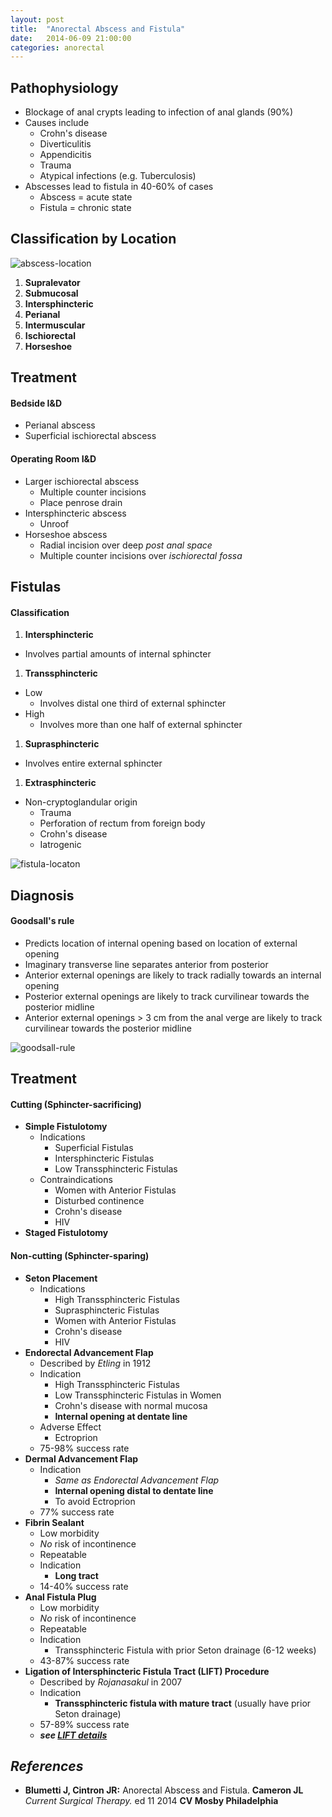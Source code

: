 ```yaml
---
layout: post
title:  "Anorectal Abscess and Fistula"
date:   2014-06-09 21:00:00
categories: anorectal
---
```


## Pathophysiology

* Blockage of anal crypts leading to infection of anal glands (90%)
* Causes include
  * Crohn\'s disease
  * Diverticulitis
  * Appendicitis
  * Trauma
  * Atypical infections (e.g. Tuberculosis)
* Abscesses lead to fistula in 40-60% of cases
  * Abscess = acute state
  * Fistula = chronic state
  
## Classification by Location
<img src="/assets/2014-06-09-anorectal-abscess-and-fistula/abscess_location.png" alt="abscess-location" class="center">

1. **Supralevator**
1. **Submucosal**
1. **Intersphincteric**
1. **Perianal**
1. **Intermuscular**
1. **Ischiorectal**
1. **Horseshoe**


## Treatment

#### Bedside I&D
* Perianal abscess
* Superficial ischiorectal abscess

#### Operating Room I&D
* Larger ischiorectal abscess
  * Multiple counter incisions
  * Place penrose drain
* Intersphincteric abscess
  * Unroof
* Horseshoe abscess
  * Radial incision over deep _post anal space_
  * Multiple counter incisions over _ischiorectal fossa_


## Fistulas

#### Classification
1. **Intersphincteric**
  * Involves partial amounts of internal sphincter
1. **Transsphincteric**
  * Low
    * Involves distal one third of external sphincter
  * High
    * Involves more than one half of external sphincter
1. **Suprasphincteric**
  * Involves entire external sphincter
1. **Extrasphincteric**
  * Non-cryptoglandular origin
    * Trauma
    * Perforation of rectum from foreign body
    * Crohn\'s disease
    * Iatrogenic

<img src="/assets/2014-06-09-anorectal-abscess-and-fistula/fistula_location.png" alt="fistula-locaton" class="center">

## Diagnosis

#### Goodsall\'s rule
* Predicts location of internal opening based on location of external opening
* Imaginary transverse line separates anterior from posterior
* Anterior external openings are likely to track radially towards an internal opening
* Posterior external openings are likely to track curvilinear towards the posterior midline
* Anterior external openings \> 3 cm from the anal verge are likely to track curvilinear towards the posterior midline

<img src="/assets/2014-06-09-anorectal-abscess-and-fistula/goodsall_rule.png" alt="goodsall-rule" class="center">

## Treatment

#### Cutting (Sphincter-sacrificing)
* **Simple Fistulotomy**
  * Indications
    * Superficial Fistulas
    * Intersphincteric Fistulas
    * Low Transsphincteric Fistulas
  * Contraindications
    * Women with Anterior Fistulas
    * Disturbed continence
    * Crohn\'s disease
    * HIV
* **Staged Fistulotomy**

#### Non-cutting (Sphincter-sparing)
* **Seton Placement**
  * Indications
    * High Transsphincteric Fistulas
    * Suprasphincteric Fistulas
    * Women with Anterior Fistulas
    * Crohn\'s disease
    * HIV
* **Endorectal Advancement Flap**
  * Described by _Etling_ in 1912
  * Indication
    * High Transsphincteric Fistulas
    * Low Transsphincteric Fistulas in Women
    * Crohn\'s disease with normal mucosa
    * **Internal opening at dentate line**
  * Adverse Effect
    * Ectroprion
  * 75-98% success rate
* **Dermal Advancement Flap**
  * Indication
    * _Same as Endorectal Advancement Flap_
    * **Internal opening distal to dentate line**
    * To avoid Ectroprion
  * 77% success rate
* **Fibrin Sealant**
  * Low morbidity
  * _No_ risk of incontinence
  * Repeatable
  * Indication
    * **Long tract**
  * 14-40% success rate
* **Anal Fistula Plug**
  * Low morbidity
  * _No_ risk of incontinence
  * Repeatable
  * Indication
    * Transsphincteric Fistula with prior Seton drainage (6-12 weeks)
  * 43-87% success rate
* **Ligation of Intersphincteric Fistula Tract (LIFT) Procedure**
  * Described by _Rojanasakul_ in 2007
  * Indication
    * **Transsphincteric fistula with mature tract** (usually have prior Seton drainage)
  * 57-89% success rate
  * ***see [LIFT details]()***

## *References*
* **Blumetti J, Cintron JR:** Anorectal Abscess and Fistula. **Cameron JL** *Current Surgical Therapy.* ed 11 2014 **CV Mosby Philadelphia**
